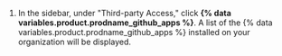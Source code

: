 1. In the sidebar, under "Third-party Access," click **{% data variables.product.prodname_github_apps %}**. A list of the {% data variables.product.prodname_github_apps %} installed on your organization will be displayed.

